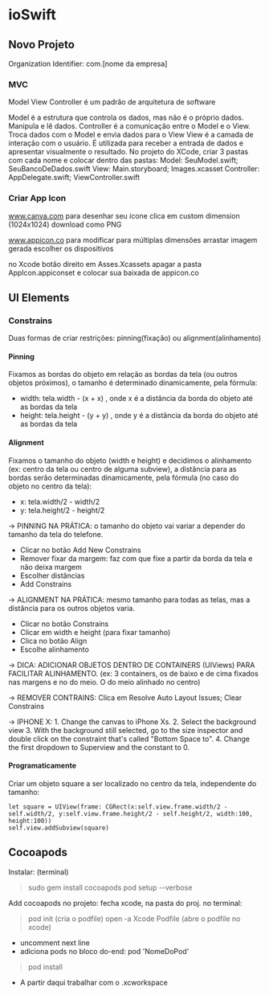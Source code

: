 # ioSwift

## Novo Projeto
Organization Identifier: com.[nome da empresa]


### MVC
Model View Controller é um padrão de arquitetura de software

Model é a estrutura que controla os dados, mas não é o próprio dados. Manipula e lê dados.
Controller é a comunicação entre o Model e o View. Troca dados com o Model e envia dados para o View
View é a camada de interação com o usuário. É utilizada para receber a entrada de dados e apresentar visualmente o resultado.
No projeto do XCode, criar 3 pastas com cada nome e colocar dentro das pastas:
Model: SeuModel.swift; SeuBancoDeDados.swift
View: Main.storyboard; Images.xcasset
Controller: AppDelegate.swift; ViewController.swift


### Criar App Icon
www.canva.com para desenhar seu ícone
clica em custom dimension (1024x1024)
download como PNG

www.appicon.co para modificar para múltiplas dimensões
arrastar imagem gerada
escolher os dispositivos

no Xcode botão direito em Asses.Xcassets
apagar a pasta AppIcon.appiconset e colocar sua baixada de appicon.co


## UI Elements

### Constrains
Duas formas de criar restrições: pinning(fixação) ou alignment(alinhamento)

#### Pinning
Fixamos as bordas do objeto em relação as bordas da tela (ou outros objetos próximos), o tamanho é determinado dinamicamente, pela fórmula:
* width: tela.width - (x + x) , onde x é a distância da borda do objeto até as bordas da tela
* height: tela.height - (y + y) , onde y é a distância da borda do objeto até as bordas da tela

#### Alignment
Fixamos o tamanho do objeto (width e height) e decidimos o alinhamento (ex: centro da tela ou centro de alguma subview),
a distância para as bordas serão determinadas dinamicamente, pela fórmula (no caso do objeto no centro da tela):
* x: tela.width/2 - width/2
* y: tela.height/2 - height/2

-> PINNING NA PRÁTICA: o tamanho do objeto vai variar a depender do tamanho da tela do telefone.
- Clicar no botão Add New Constrains
- Remover fixar da margem: faz com que fixe a partir da borda da tela e não deixa margem
- Escolher distâncias 
- Add Constrains

-> ALIGNMENT NA PRÁTICA: mesmo tamanho para todas as telas, mas a distância para os outros objetos varia.
- Clicar no botão Constrains
- Clicar em width e height (para fixar tamanho)
- Clica no botão Align
- Escolhe alinhamento

-> DICA: ADICIONAR OBJETOS DENTRO DE CONTAINERS (UIViews) PARA FACILITAR ALINHAMENTO. (ex: 3 containers, os de baixo e de cima fixados nas margens e no do meio. O do meio alinhado no centro)

-> REMOVER CONTRAINS: Clica em Resolve Auto Layout Issues; Clear Constrains

-> IPHONE X: 1. Change the canvas to iPhone Xs. 2. Select the background view 3. With the background still selected, go to the size inspector and double click on the constraint that's called "Bottom Space to". 4. Change the first dropdown to Superview and the constant to 0.


#### Programaticamente
Criar um objeto square a ser localizado no centro da tela, independente do tamanho:
```
let square = UIView(frame: CGRect(x:self.view.frame.width/2 - self.width/2, y:self.view.frame.height/2 - self.height/2, width:100, height:100))
self.view.addSubview(square)
```



## Cocoapods
Instalar: (terminal) 
> sudo gem install cocoapods
> pod setup --verbose

Add cocoapods no projeto: fecha xcode, na pasta do proj. 
no terminal:
> pod init (cria o podfile)
> open -a Xcode Podfile (abre o podfile no xcode)
- uncomment next line
- adiciona pods no bloco do-end: pod 'NomeDoPod'
> pod install
- A partir daqui trabalhar com o .xcworkspace
